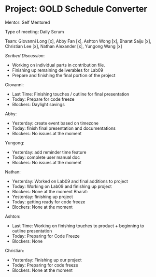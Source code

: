 # Project: GOLD Schedule Converter

Mentor: Self Mentored

Type of meeting: Daily Scrum

Team: Giovanni Long [x], Abby Fan [x], Ashton Wong [x], Bharat Saiju [x], Christian Lee [x], Nathan Alexander [x], Yungong Wang [x]

*Scribed Discussion*:
 - Working on individual parts in contribution file.
 - Finishing up remaining deliverables for Lab09
 - Prepare and finishing the final portion of the project

Giovanni:
 - Last Time: Finishing touches / outline for final presentation
 - Today: Prepare for code freeze
 - Blockers: Daylight savings

Abby:
 - Yesterday: create event based on timezone
 - Today: finish final presentation and documentations
 - Blockers: No issues at the moment

Yungong:
 - Yesterday: add reminder time feature
 - Today: complete user manual doc
 - Blockers: No issues at the moment

Nathan:
 - Yesterday: Worked on Lab09 and final additions to project
 - Today: Working on Lab09 and finishing up project
 - Blockers: None at the moment
Bharat:
 - Yesterday: finishing up project
 - Today: getting ready for code freeze
 - Blockers: None at the moment

Ashton:
- Last Time: Working on finishing touches to product + beginning to outline presentation
- Today: Preparing for Code Freeze
- Blockers: None

Christian:
 - Yesterday: Finishing up our project
 - Today: Preparing for code freeze
 - Blockers: None at the moment

